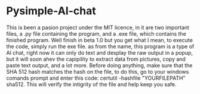 # Pysimple-AI-chat

This is been a pasion project under the MIT licence, in it are two important files, a .py file containing the program, and a .exe file, which contains the finished program. Well finish in beta 1.0 but you get what I mean, to execute the code, simply run the exe file. as from the name, this program is a type of AI chat, right now it can only do text and desplay the raw output in a popup, but it will soon ahev the capipility to extract data from pictures, copy and paste text output, and a lot more. Before doing anything, make sure that the SHA 512 hash matches the hash on the file, to do this, go to your windows comands prompt and enter this code: certutil -hashfile "YOURFILEPATH" sha512. This will verify the intigrity of the file and help keep you safe.
